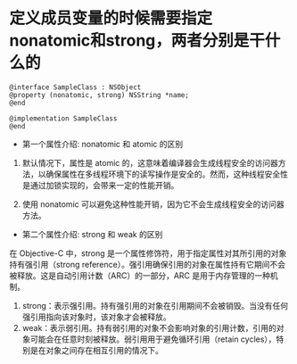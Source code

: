# 定义成员变量的时候需要指定nonatomic和strong，两者分别是干什么的

```oc
@interface SampleClass : NSObject
@property (nonatomic, strong) NSString *name;
@end

@implementation SampleClass
@end
```

-   第一个属性介绍: nonatomic 和 atomic 的区别

1. 默认情况下，属性是 atomic 的，这意味着编译器会生成线程安全的访问器方法，以确保属性在多线程环境下的读写操作是安全的。然而，这种线程安全性是通过加锁实现的，会带来一定的性能开销。

2. 使用 nonatomic 可以避免这种性能开销，因为它不会生成线程安全的访问器方法。

-   第二个属性介绍: strong 和 weak 的区别

在 Objective-C 中，strong 是一个属性修饰符，用于指定属性对其所引用的对象持有强引用（strong reference）。强引用确保引用的对象在属性持有它期间不会被释放。这是自动引用计数（ARC）的一部分，ARC 是用于内存管理的一种机制。

1.	strong：表示强引用。持有强引用的对象在引用期间不会被销毁。当没有任何强引用指向该对象时，该对象才会被释放。
2.	weak：表示弱引用。持有弱引用的对象不会影响对象的引用计数，引用的对象可能会在任意时刻被释放。弱引用用于避免循环引用（retain cycles），特别是在对象之间存在相互引用的情况下。
